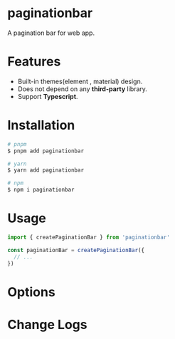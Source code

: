 # paginationbar

A pagination bar for web app.

# Features

- Built-in themes(element , material) design.
- Does not depend on any **third-party** library.
- Support **Typescript**.

# Installation

```bash
# pnpm
$ pnpm add paginationbar

# yarn
$ yarn add paginationbar

# npm
$ npm i paginationbar
```

# Usage

```ts
import { createPaginationBar } from 'paginationbar'

const paginationBar = createPaginationBar({
  // ...
})
```

# Options

# Change Logs